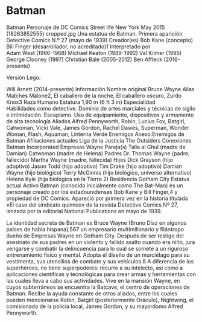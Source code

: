 # Batman

Batman
Personaje de DC Comics
Street life New York May 2015 (18263852555) cropped.jpg
Una estatua de Batman.
Primera aparición	Detective Comics 
N.º 27 (mayo de 1939)
Creador(es)	Bob Kane (concepto)
Bill Finger (desarrollador, no acreditado)1​
Interpretado por	
Adam West
(1966-1968)
Michael Keaton
(1989-1992)
Val Kilmer
(1995)
George Clooney
(1997)
Christian Bale
(2005-2012)
Ben Affleck
(2016-presente)

Versión Lego:

Will Arnett
(2014-presente)
Información
Nombre original	Bruce Wayne
Alias	Matches Malone2​, El caballero de la noche, El caballero oscuro, Zurdo Knox3​
Raza	Humano
Estatura	1,90 m (6 ft 3 in)
Especialidad	
Habilidades como detective.
Dominio de artes marciales y técnicas de sigilo e intimidación.
Escapismo.
Uso de equipamiento, dispositivos y armamento de alta tecnología
Aliados	Alfred Pennyworth, Robin, Lucius Fox, Batgirl, Catwoman, Vicki Vale, James Gordon, Rachel Dawes, Superman, Wonder Woman, Flash, Aquaman, Linterna Verde
Enemigos	Anexo:Enemigos de Batman
Afiliaciones actuales	Liga de la Justicia
The Outsiders
Conexiones	Batman Incorporated 
Empresas Wayne
Pareja(s)	Talia al Ghul (madre de Damian)
Catwoman (madre de Helena)
Padres	Dr. Thomas Wayne (padre, fallecido)
Martha Wayne (madre, fallecida)
Hijos	Dick Grayson (hijo adoptivo)
Jason Todd (hijo adoptivo)
Tim Drake (hijo adoptivo)
Damian Wayne (hijo biológico)
Terry McGinnis (hijo biológico, universo alternativo)
Helena Kyle (hija biológica en la Tierra 2)
Residencia	Gotham City
Estatus actual	Activo
Batman (conocido inicialmente como The Bat-Man) es un personaje creado por los estadounidenses Bob Kane y Bill Finger,4​ y propiedad de DC Comics. Apareció por primera vez en la historia titulada «El caso del sindicato químico» de la revista Detective Comics Nº 27, lanzada por la editorial National Publications en mayo de 1939.

La identidad secreta de Batman es Bruce Wayne (Bruno Díaz en algunos países de habla hispana),5​6​7​ un empresario multimillonario y filántropo dueño de Empresas Wayne en Gotham City. Después de ser testigo del asesinato de sus padres en un violento y fallido asalto cuando era niño, jura vengarse y combatir la delincuencia para lo cual se somete a un riguroso entrenamiento físico y mental. Adopta el diseño de un murciélago para su vestimenta, sus utensilios de combate y sus vehículos.8​ A diferencia de los superhéroes, no tiene superpoderes: recurre a su intelecto, así como a aplicaciones científicas y tecnológicas para crear armas y herramientas con las cuales lleva a cabo sus actividades. Vive en la mansión Wayne, en cuyos subterráneos se encuentra la Batcave, el centro de operaciones de Batman. Recibe la ayuda constante de otros aliados, entre los cuales pueden mencionarse Robin, Batgirl (posteriormente Oráculo), Nightwing, el comisionado de la policía local, James Gordon, y su mayordomo Alfred Pennyworth.
